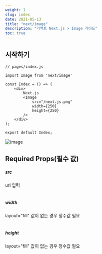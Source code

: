```yaml
---
weight: 1
slug: index
date: 2021-05-13
title: "next/image"
description: "리액트 Next.js > Image 가이드"
toc: true
---
```


## 시작하기

```
// pages/index.js

import Image from 'next/image'

const Index = () => (
    <div>
        Next.js
        <Image
            src="/next.js.png"
            width={250}
            height={250}
        />
    </div>
);

export default Index;
```

![image](/docs/front/react/nextjs/image/01.png)

## Required Props(필수 값)

##### src
url 입력
<br><br>

##### width
layout="fill" 값이 없는 경우 정수값 필요
<br><br>

##### height
layout="fill" 값이 없는 경우 정수값 필요
<br><br>